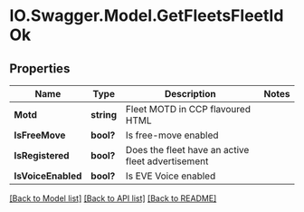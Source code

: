 # IO.Swagger.Model.GetFleetsFleetIdOk
## Properties

Name | Type | Description | Notes
------------ | ------------- | ------------- | -------------
**Motd** | **string** | Fleet MOTD in CCP flavoured HTML | 
**IsFreeMove** | **bool?** | Is free-move enabled | 
**IsRegistered** | **bool?** | Does the fleet have an active fleet advertisement | 
**IsVoiceEnabled** | **bool?** | Is EVE Voice enabled | 

[[Back to Model list]](../README.md#documentation-for-models) [[Back to API list]](../README.md#documentation-for-api-endpoints) [[Back to README]](../README.md)

